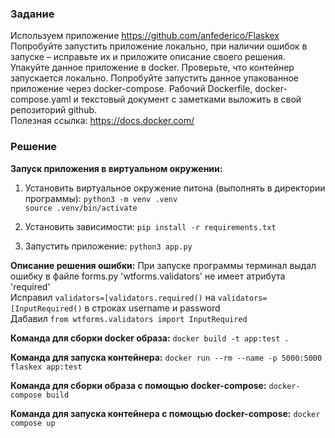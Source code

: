 ### Задание
Используем приложение https://github.com/anfederico/Flaskex<br>
Попробуйте запустить приложение локально, при наличии ошибок в запуске – исправьте их и приложите описание своего решения.<br>
Упакуйте данное приложение в docker. Проверьте, что контейнер запускается локально. Попробуйте запустить данное упакованное приложение через
docker-compose. Рабочий Dockerfile, docker-compose.yaml и текстовый документ с заметками выложить в свой репозиторий github.<br>
Полезная ссылка: https://docs.docker.com/<br>

### Решение

**Запуск приложения в виртуальном окружении:**
 
1. Установить виртуальное окружение питона (выполнять в директории программы): `python3 -m venv .venv`<br>
`source .venv/bin/activate`<br>

2. Установить зависимости: `pip install -r requirements.txt`<br>

3. Запустить приложение: `python3 app.py`<br>

**Описание решения ошибки:**
При запуске программы терминал выдал ошибку в файле forms.py 'wtforms.validators' не имеет атрибута 'required'<br>
Исправил `validators=[validators.required()` на `validators=[InputRequired()` в строках username и password<br>
Дабавил `from wtforms.validators import InputRequired`<br>

**Команда для сборки docker образа:** `docker build -t app:test .`<br>

**Команда для запуска контейнера:** `docker run --rm --name -p 5000:5000 flaskex app:test`<br>

**Команда для сборки образа c помощью docker-compose:** `docker-compose build`<br>

**Команда для запуска контейнера c помощью docker-compose:** `docker compose up`<br>

